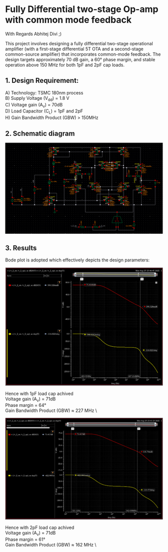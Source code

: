 # Fully Differential two-stage Op-amp with common mode feedback

With Regards Abhitej Divi ;)

This project involves designing a fully differential two-stage operational amplifier (with a first-stage differential 5T OTA and a second-stage common-source amplifier) that incorporates common-mode feedback. The design targets approximately 70 dB gain, a 60° phase margin, and stable operation above 150 MHz for both 1pF and 2pF cap loads.

## 1. Design Requirement: 

A) Technology: TSMC 180nm process \
B) Supply Voltage (V<sub>dd</sub>) = 1.8 V \
C) Voltage gain (A<sub>v</sub>) = 70dB \
D) Load Capacitor (C<sub>L</sub>) = 1pF and 2pF \
H) Gain Bandwidth Product (GBW) > 150MHz 

## 2. Schematic diagram

![image alt](https://github.com/abhitejdivi5/Analog-Blocks/blob/ede17b1840882ddd305fb75539875c9c78d120df/2stg_opamp_5t.png)

## 3. Results
Bode plot is adopted which effectively depicts the design parameters: 

![image alt](https://github.com/abhitejdivi5/Analog-Blocks/blob/241ce5666b25131bdd4326dcc6162fb48f12b146/1p_load.png)

Hence with 1pF load cap achived\
Voltage gain (A<sub>v</sub>) = 71dB \
Phase margin = 64° \
Gain Bandwidth Product (GBW) ≈ 227 MHz \


![image alt](https://github.com/abhitejdivi5/Analog-Blocks/blob/241ce5666b25131bdd4326dcc6162fb48f12b146/2p_load.png)

Hence with 2pF load cap achived\
Voltage gain (A<sub>v</sub>) = 71dB \
Phase margin = 61° \
Gain Bandwidth Product (GBW) ≈ 162 MHz \
